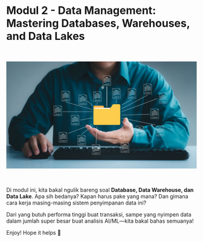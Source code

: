 # Modul 2 - Data Management: Mastering Databases, Warehouses, and Data Lakes
<br>

![alt text](asset/AdobeStock_503139662-scaled.jpeg)

<br>

Di modul ini, kita bakal ngulik bareng soal **Database, Data Warehouse, dan Data Lake**. Apa sih bedanya? Kapan harus pake yang mana? Dan gimana cara kerja masing-masing sistem penyimpanan data ini?  

Dari yang butuh performa tinggi buat transaksi, sampe yang nyimpen data dalam jumlah super besar buat analisis AI/ML—kita bakal bahas semuanya!  

Enjoy! Hope it helps 🚀  

